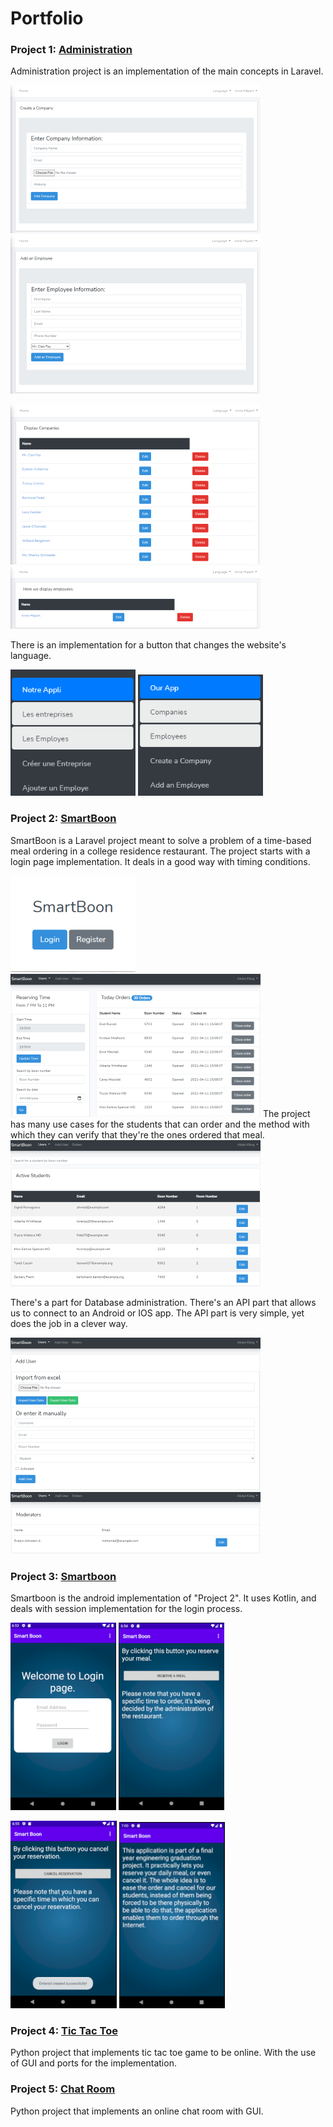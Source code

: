 # Portfolio

### Project 1: [Administration](https://github.com/alitaha21/Administration)
 Administration project is an implementation of the main concepts in Laravel.
 
 ![](/images/createCompany.png)
 ![](/images/addAnEmployee.png)
 
 ![](/images/displayCompanies.png)
 ![](/images/displayEmployees.png)
 
 There is an implementation for a button that changes the website's language.
 
 ![](/images/navigation.png)
 ![](/images/englishNavigation.png)

### Project 2: [SmartBoon](https://github.com/redaali1997/SmartBoon)

 SmartBoon is a Laravel project meant to solve a problem of a time-based meal ordering in a college residence restaurant.
 The project starts with a login page implementation. It deals in a good way with timing conditions.	
 
 ![](/images/Login.png)
 ![](/images/ShowOrders.png)
 The project has many use cases for the students that can order and the method with which they can verify that they're the ones ordered that meal.
  	![](/images/Students.png)
   
 There's a part for Database administration. 
 There's an API part that allows us to connect to an Android or IOS app. 
 The API part is very simple, yet does the job in a clever way.
 
  ![](/images/AddAUser.png)
  ![](/images/Moderators.png)

### Project 3: [Smartboon](https://github.com/alitaha21/Smartboon)
 Smartboon is the android implementation of "Project 2". 
 It uses Kotlin, and deals with session implementation for the login process.
 
 ![](/images/androidLogin.png) ![](/images/reserveAMeal.png) 
 
 ![](/images/cancelAReservation.png) 
 ![](/images/about.png)

### Project 4: [Tic Tac Toe](https://github.com/alitaha21/tic-tac-toe-online)
 Python project that implements tic tac toe game to be online. 
 With the use of GUI and ports for the implementation.

### Project 5: [Chat Room](https://github.com/alitaha21/chat_room)
 Python project that implements an online chat room with GUI.
